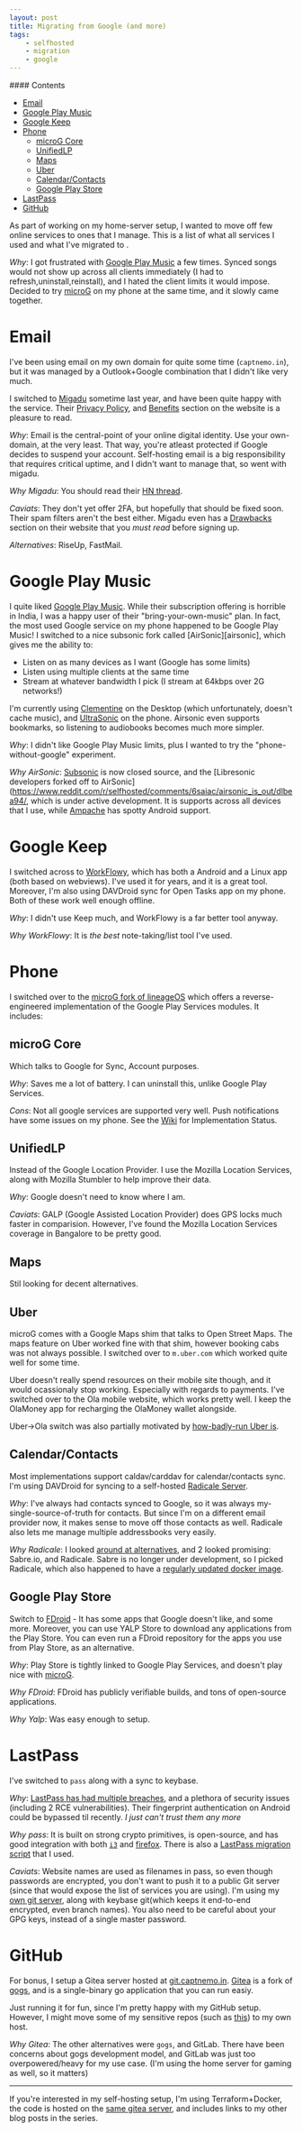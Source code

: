 ```yaml
---
layout: post
title: Migrating from Google (and more)
tags: 
    - selfhosted
    - migration
    - google
---
```


<div class="toc" markdown="1">
#### Contents

- [Email](#email)
- [Google Play Music](#google-play-music)
- [Google Keep](#google-keep)
- [Phone](#phone)
  * [microG Core](#microg-core)
  * [UnifiedLP](#unifiedlp)
  * [Maps](#maps)
  * [Uber](#uber)
  * [Calendar/Contacts](#calendar-contacts)
  * [Google Play Store](#google-play-store)
- [LastPass](#lastpass)
- [GitHub](#github)
</div>

As part of working on my home-server setup, I wanted to move off few online services to ones that I manage. This is a list of what all services I used and what I've migrated to . 

_Why_: I got frustrated with [Google Play Music][gpm] a few times. Synced songs would not show up across all clients immediately (I had to refresh,uninstall,reinstall), and I hated the client limits it would impose. Decided to try [microG][mg] on my phone at the same time, and it slowly came together.

# Email

I've been using email on my own domain for quite some time (`captnemo.in`), but it was managed by a Outlook+Google combination that I didn't like very much.

I switched to [Migadu][migadu] sometime last year, and have been quite happy with the service. Their [Privacy Policy](https://www.migadu.com/en/privacy.html), and [Benefits](https://www.migadu.com/en/benefits.html) section on the website is a pleasure to read.

_Why_: Email is the central-point of your online digital identity. Use your own-domain, at the very least. That way, you're atleast protected if Google decides to suspend your account. Self-hosting email is a big responsibility that requires critical uptime, and I didn't want to manage that, so went with migadu.

_Why Migadu_: You should read their [HN thread](https://news.ycombinator.com/item?id=13048334).

_Caviats_: They don't yet offer 2FA, but hopefully that should be fixed soon. Their spam filters aren't the best either. Migadu even has a [Drawbacks](https://www.migadu.com/en/drawbacks.html) section on their website that you _must read_ before signing up.

_Alternatives_: RiseUp, FastMail.

# Google Play Music

I quite liked [Google Play Music][gpm]. While their subscription offering is horrible in India, I was a happy user of their "bring-your-own-music" plan. In fact, the most used Google service on my phone happened to be Google Play Music! I switched to a nice subsonic fork called [AirSonic][airsonic], which gives me the ability to:

- Listen on as many devices as I want (Google has some limits)
- Listen using multiple clients at the same time
- Stream at whatever bandwidth I pick (I stream at 64kbps over 2G networks!)

I'm currently using [Clementine](https://www.clementine-player.org/) on the Desktop (which unfortunately, doesn't cache music), and [UltraSonic](https://github.com/ultrasonic/ultrasonic/) on the phone. Airsonic even supports bookmarks, so listening to audiobooks becomes much more simpler.

_Why_: I didn't like Google Play Music limits, plus I wanted to try the "phone-without-google" experiment.

_Why AirSonic_: [Subsonic](https://github.com/sindremehus/subsonic) is now closed source, and the [Libresonic developers forked off to AirSonic](https://www.reddit.com/r/selfhosted/comments/6saiac/airsonic_is_out/dlbea94/, which is under active development. It is supports across all devices that I use, while [Ampache][ampache] has spotty Android support.

# Google Keep

I switched across to [WorkFlowy](https://workflowy.com), which has both a Android and a Linux app (both based on webviews). I've used it for years, and it is a great tool. Moreover, I'm also using DAVDroid sync for Open Tasks app on my phone. Both of these work well enough offline.

_Why_: I didn't use Keep much, and WorkFlowy is a far better tool anyway.

_Why WorkFlowy_: It is _the best_ note-taking/list tool I've used.

# Phone

I switched over to the [microG fork of lineageOS](https://lineage.microg.org/) which offers a reverse-engineered implementation of the Google Play Services modules. It includes:

## microG Core

Which talks to Google for Sync, Account purposes.

_Why_: Saves me a lot of battery. I can uninstall this, unlike Google Play Services.

_Cons_: Not all google services are supported very well. Push notifications have some issues on my phone. See the [Wiki](https://github.com/microg/android_packages_apps_GmsCore/wiki/Implementation-Status) for Implementation Status.

## UnifiedLP

Instead of the Google Location Provider. I use the Mozilla Location Services, along with Mozilla Stumbler to help improve their data.

_Why_: Google doesn't need to know where I am.

_Caviats_: GALP (Google Assisted Location Provider) does GPS locks much faster in comparision. However, I've found the Mozilla Location Services coverage in Bangalore to be pretty good.

## Maps

Stil looking for decent alternatives.

## Uber

microG comes with a Google Maps shim that talks to Open Street Maps. The maps feature on Uber worked fine with that shim, however booking cabs was not always possible. I switched over to `m.uber.com` which worked quite well for some time.

Uber doesn't really spend resources on their mobile site though, and it would ocassionaly stop working. Especially with regards to payments. I've switched over to the Ola mobile website, which works pretty well. I keep the OlaMoney app for recharging the OlaMoney wallet alongside.

Uber->Ola switch was also partially motivated by [how-badly-run Uber is](https://www.theguardian.com/technology/2017/jun/18/uber-travis-kalanick-scandal-pr-disaster-timeline).

## Calendar/Contacts

Most implementations support caldav/carddav for calendar/contacts sync. I'm using DAVDroid for syncing to a self-hosted [Radicale Server][radicale].

_Why_: I've always had contacts synced to Google, so it was always my-single-source-of-truth for contacts. But since I'm on a different email provider now, it makes sense to move off those contacts as well. Radicale also lets me manage multiple addressbooks very easily.

_Why Radicale_: I looked [around at alternatives](https://github.com/Kickball/awesome-selfhosted#calendaring-and-contacts-management), and 2 looked promising: Sabre.io, and Radicale. Sabre is no longer under development, so I picked Radicale, which also happened to have a [regularly updated docker image](https://hub.docker.com/r/tomsquest/docker-radicale/).

## Google Play Store

Switch to [FDroid](https://f-droid.org/) - It has some apps that Google doesn't like, and some more. Moreover, you can use YALP Store to download any applications from the Play Store. You can even run a FDroid repository for the apps you use from Play Store, as an alternative.

_Why_: Play Store is tightly linked to Google Play Services, and doesn't play nice with [microG][mg].

_Why FDroid_: FDroid has publicly verifiable builds, and tons of open-source applications.

_Why Yalp_: Was easy enough to setup.

# LastPass

I've switched to `pass` along with a sync to keybase.

_Why_: [LastPass has had multiple breaches](https://en.wikipedia.org/wiki/LastPass#Security_issues), and a plethora of security issues (including 2 RCE vulnerabilities). Their fingerprint authentication on Android could be bypassed til recently. _I just can't trust them any more_

_Why pass_: It is built on strong crypto primitives, is open-source, and has good integration with both [`i3`](https://github.com/cdown/passmenu) and [firefox](http://www.invicem.pro/pages/passff.html). There is also a [LastPass migration script](https://git.zx2c4.com/password-store/tree/contrib/importers/lastpass2pass.rb) that I used.

_Caviats_: Website names are used as filenames in pass, so even though passwords are encrypted, you don't want to push it to a public Git server (since that would expose the list of services you are using). I'm using my [own git server][git], along with keybase git(which keeps it end-to-end encrypted, even branch names). You also need to be careful about your GPG keys, instead of a single master password.

# GitHub

For bonus, I setup a Gitea server hosted at [git.captnemo.in][git]. [Gitea][gitea] is a fork of [gogs][gogs], and is a single-binary go application that you can run easiy.

Just running it for fun, since I'm pretty happy with my GitHub setup. However, I might move some of my sensitive repos (such as [this][dirlink]) to my own host.

_Why Gitea_: The other alternatives were `gogs`, and GitLab. There have been concerns about gogs development model, and GitLab was just too overpowered/heavy for my use case. (I'm using the home server for gaming as well, so it matters)

---

If you're interested in my self-hosting setup, I'm using Terraform+Docker, the code is hosted on the [same gitea server][nebula], and includes links to my other blog posts in the series.

[gpm]: https://music.google.com "Google Play Music"
[mg]: https://microg.org/ "MicroG is a free-as-in-freedom re-implementation of Google’s proprietary Android user space apps and libraries."
[migadu]: http://www.migadu.com/ "Migadu is email hosting built and operated by humans"
[radicale]: Radicale "A Free and Open-Source CalDAV and CardDAV Server, runs on Python"
[git]: https://git.captnemo.in "Hosted by gitea, uptime not guaranteed"
[gitea]: https://gitea.io/en-US/
[gogs]: https://gogs.io/
[dirlink]: https://github.com/captn3m0/dir-600l "Reverse engineered firmware for my D-Link 600L router"
[nebula]: https://git.captnemo.in/nemo/nebula "If this is down, wait"
[ampache]: http://ampache.org/